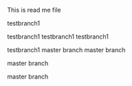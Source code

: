 This is read me file


testbranch1

testbranch1
testbranch1
testbranch1

testbranch1
master branch
master branch

master branch

master branch

